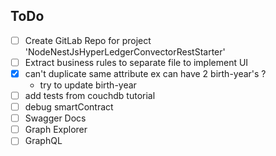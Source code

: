 ## ToDo

- [ ] Create GitLab Repo for project 'NodeNestJsHyperLedgerConvectorRestStarter'
- [ ] Extract business rules to separate file to implement UI
- [X] can't duplicate same attribute ex can have 2 birth-year's ?
  - try to update birth-year
- [ ] add tests from couchdb tutorial
- [ ] debug smartContract
- [ ] Swagger Docs
- [ ] Graph Explorer
- [ ] GraphQL
